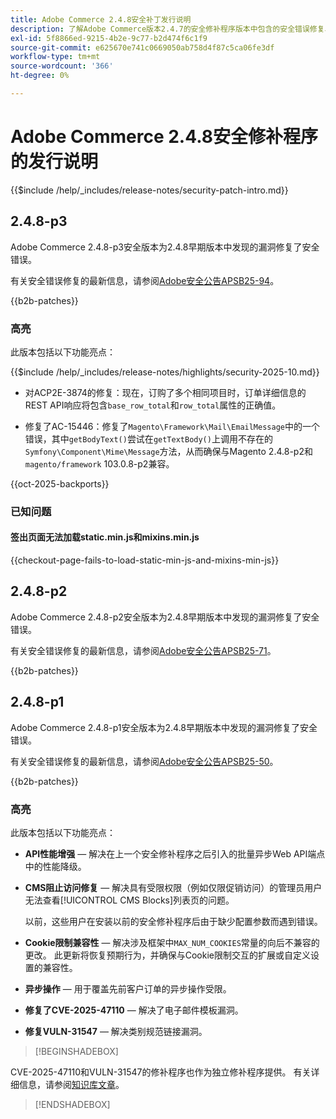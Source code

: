 ```yaml
---
title: Adobe Commerce 2.4.8安全补丁发行说明
description: 了解Adobe Commerce版本2.4.7的安全修补程序版本中包含的安全错误修复、安全增强和其他安全相关更新。
exl-id: 5f8866ed-9215-4b2e-9c77-b2d474f6c1f9
source-git-commit: e625670e741c0669050ab758d4f87c5ca06fe3df
workflow-type: tm+mt
source-wordcount: '366'
ht-degree: 0%

---
```


# Adobe Commerce 2.4.8安全修补程序的发行说明

{{$include /help/_includes/release-notes/security-patch-intro.md}}

## 2.4.8-p3

Adobe Commerce 2.4.8-p3安全版本为2.4.8早期版本中发现的漏洞修复了安全错误。

有关安全错误修复的最新信息，请参阅[Adobe安全公告APSB25-94](https://helpx.adobe.com/security/products/magento/apsb25-94.html)。

{{b2b-patches}}

### 高亮

此版本包括以下功能亮点：

{{$include /help/_includes/release-notes/highlights/security-2025-10.md}}

* 对ACP2E-3874的修复：现在，订购了多个相同项目时，订单详细信息的REST API响应将包含`base_row_total`和`row_total`属性的正确值。

* 修复了AC-15446：修复了`Magento\Framework\Mail\EmailMessage`中的一个错误，其中`getBodyText()`尝试在`getTextBody()`上调用不存在的`Symfony\Component\Mime\Message`方法，从而确保与Magento 2.4.8-p2和`magento/framework` 103.0.8-p2兼容。

{{oct-2025-backports}}

### 已知问题

#### 签出页面无法加载static.min.js和mixins.min.js

{{checkout-page-fails-to-load-static-min-js-and-mixins-min-js}}

## 2.4.8-p2

Adobe Commerce 2.4.8-p2安全版本为2.4.8早期版本中发现的漏洞修复了安全错误。

有关安全错误修复的最新信息，请参阅[Adobe安全公告APSB25-71](https://helpx.adobe.com/security/products/magento/apsb25-71.html)。

{{b2b-patches}}

## 2.4.8-p1

Adobe Commerce 2.4.8-p1安全版本为2.4.8早期版本中发现的漏洞修复了安全错误。

有关安全错误修复的最新信息，请参阅[Adobe安全公告APSB25-50](https://helpx.adobe.com/security/products/magento/apsb25-50.html)。

{{b2b-patches}}

### 高亮

此版本包括以下功能亮点：

* **API性能增强** — 解决在上一个安全修补程序之后引入的批量异步Web API端点中的性能降级。<!-- AC-14078 -->

* **CMS阻止访问修复** — 解决具有受限权限（例如仅限促销访问）的管理员用户无法查看[!UICONTROL CMS Blocks]列表页的问题。

  以前，这些用户在安装以前的安全修补程序后由于缺少配置参数而遇到错误。<!-- AC-14087 -->

* **Cookie限制兼容性** — 解决涉及框架中`MAX_NUM_COOKIES`常量的向后不兼容的更改。 此更新将恢复预期行为，并确保与Cookie限制交互的扩展或自定义设置的兼容性。<!-- AC-14475 -->

* **异步操作** — 用于覆盖先前客户订单的异步操作受限。<!-- AC-13917 -->

* **修复了CVE-2025-47110** — 解决了电子邮件模板漏洞。<!-- AC-14695 -->

* **修复VULN-31547** — 解决类别规范链接漏洞。<!-- AC-14713 -->

>[!BEGINSHADEBOX]

CVE-2025-47110和VULN-31547的修补程序也作为独立修补程序提供。 有关详细信息，请参阅[知识库文章](https://experienceleague.adobe.com/en/docs/commerce-knowledge-base/kb/troubleshooting/known-issues-patches-attached/security-update-available-for-adobe-commerce-apsb25-50)。

>[!ENDSHADEBOX]

<!-- Last updated from includes: 2025-10-22 11:16:25 -->
